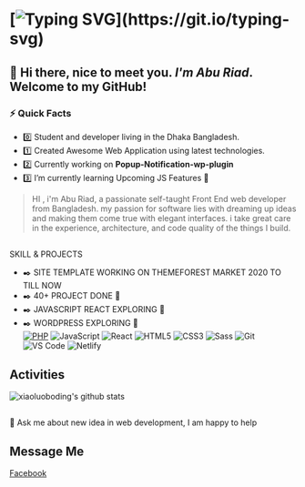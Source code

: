 # [![Typing SVG](https://readme-typing-svg.herokuapp.com/?lines=Hi+there+i+am+Abu+Riad;Available+for+Freelance+Hire!)](https://git.io/typing-svg)
## 👋 Hi there, nice to meet you. *I'm Abu Riad*. Welcome to my GitHub!
### ⚡ Quick Facts
- :zero: Student and developer living in the Dhaka Bangladesh.
- :one: Created Awesome Web Application using latest technologies.
- :two: Currently working on **Popup-Notification-wp-plugin**
- :three: I’m currently learning Upcoming JS Features :blue_heart:

> HI , i'm Abu Riad, a passionate self-taught Front End web developer from Bangladesh. my passion for software lies with dreaming up ideas and making them come true with elegant interfaces. i take great care in the experience, architecture, and code quality of the things I build.


##
SKILL & PROJECTS
- ✒️ SITE TEMPLATE WORKING ON THEMEFOREST MARKET 2020 TO TILL NOW
- ✒️ 40+ PROJECT DONE :muscle:		
- ✒️ JAVASCRIPT REACT EXPLORING :star_struck:
- ✒️ WORDPRESS EXPLORING :star_struck:  
[![PHP](https://img.shields.io/badge/-PHP-%237C7C7C?style=flat-square&logo=php&logoColor=FFFFFF&labelColor=0D92F4)](https://php.net)
![JavaScript](https://img.shields.io/badge/-JavaScript-%23F7DF1C?style=flat-square&logo=javascript&logoColor=000000&labelColor=%23F7DF1C&color=%23FFCE5A)
![React](https://img.shields.io/badge/-React-%23282C34?style=flat-square&logo=react)
![HTML5](https://img.shields.io/badge/-HTML5-%23E44D27?style=flat-square&logo=html5&logoColor=ffffff)
![CSS3](https://img.shields.io/badge/-CSS3-%231572B6?style=flat-square&logo=css3)
![Sass](https://img.shields.io/badge/-Sass-%23CC6699?style=flat-square&logo=sass&logoColor=ffffff)
![Git](https://img.shields.io/badge/-Git-%23F05032?style=flat-square&logo=git&logoColor=%23ffffff)
![VS Code](https://img.shields.io/badge/-VSCode-%23007ACC?style=flat-square&logo=visual-studio-code)
![Netlify](https://img.shields.io/badge/-Netlify-%2300C7B7?style=flat-square&logo=netlify&logoColor=ffffff)

## Activities

![xiaoluoboding's github stats](https://github-readme-stats.vercel.app/api?username=aburiad&show_icons=true&theme=dracula)

##
💬 Ask me about new idea in web development, I am happy to help

## Message Me
[Facebook](https://www.facebook.com/ahsanriad.engineer/)

 
<!---
aburiad/aburiad is a ✨ special ✨ repository because its `README.md` (this file) appears on your GitHub profile.
You can click the Preview link to take a look at your changes.
--->
